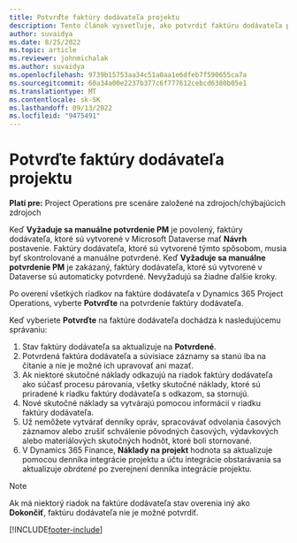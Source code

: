 ```yaml
---
title: Potvrďte faktúry dodávateľa projektu
description: Tento článok vysvetľuje, ako potvrdiť faktúru dodávateľa projektu v spoločnosti Microsoft Dynamics 365 Project Operations a opisuje finančný dopad potvrdenia faktúry dodávateľa projektu.
author: suvaidya
ms.date: 8/25/2022
ms.topic: article
ms.reviewer: johnmichalak
ms.author: suvaidya
ms.openlocfilehash: 9739b15753aa34c51a0aa1e6dfeb7f590655ca7a
ms.sourcegitcommit: 60a34a00e2237b377c6f777612cebcd6380b05e1
ms.translationtype: MT
ms.contentlocale: sk-SK
ms.lasthandoff: 09/13/2022
ms.locfileid: "9475491"
---
```

# <a name="confirm-project-vendor-invoices"></a>Potvrďte faktúry dodávateľa projektu

**Platí pre:** Project Operations pre scenáre založené na zdrojoch/chýbajúcich zdrojoch

Keď **Vyžaduje sa manuálne potvrdenie PM** je povolený, faktúry dodávateľa, ktoré sú vytvorené v Microsoft Dataverse mať **Návrh** postavenie. Faktúry dodávateľa, ktoré sú vytvorené týmto spôsobom, musia byť skontrolované a manuálne potvrdené. Keď **Vyžaduje sa manuálne potvrdenie PM** je zakázaný, faktúry dodávateľa, ktoré sú vytvorené v Dataverse sú automaticky potvrdené. Nevyžadujú sa žiadne ďalšie kroky. 

Po overení všetkých riadkov na faktúre dodávateľa v Dynamics 365 Project Operations, vyberte **Potvrďte** na potvrdenie faktúry dodávateľa.

Keď vyberiete **Potvrďte** na faktúre dodávateľa dochádza k nasledujúcemu správaniu:

1. Stav faktúry dodávateľa sa aktualizuje na **Potvrdené**.
1. Potvrdená faktúra dodávateľa a súvisiace záznamy sa stanú iba na čítanie a nie je možné ich upravovať ani mazať.
1. Ak niektoré skutočné náklady odkazujú na riadok faktúry dodávateľa ako súčasť procesu párovania, všetky skutočné náklady, ktoré sú priradené k riadku faktúry dodávateľa s odkazom, sa stornujú.
1. Nové skutočné náklady sa vytvárajú pomocou informácií v riadku faktúry dodávateľa.
1. Už nemôžete vytvárať denníky opráv, spracovávať odvolania časových záznamov alebo zrušiť schválenie pôvodných časových, výdavkových alebo materiálových skutočných hodnôt, ktoré boli stornované.
1. V Dynamics 365 Finance, **Náklady na projekt** hodnota sa aktualizuje pomocou denníka integrácie projektu a účtu integrácie obstarávania sa aktualizuje *obrátené* po zverejnení denníka integrácie projektu.

> [!NOTE]
> Ak má niektorý riadok na faktúre dodávateľa stav overenia iný ako **Dokončiť**, faktúru dodávateľa nie je možné potvrdiť.

[!INCLUDE[footer-include](../includes/footer-banner.md)]
